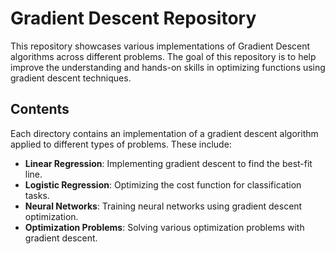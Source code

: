 # Gradient Descent Repository

This repository showcases various implementations of Gradient Descent algorithms across different problems. The goal of this repository is to help improve the understanding and hands-on skills in optimizing functions using gradient descent techniques. 

## Contents

Each directory contains an implementation of a gradient descent algorithm applied to different types of problems. These include:

- **Linear Regression**: Implementing gradient descent to find the best-fit line.
- **Logistic Regression**: Optimizing the cost function for classification tasks.
- **Neural Networks**: Training neural networks using gradient descent optimization.
- **Optimization Problems**: Solving various optimization problems with gradient descent.
